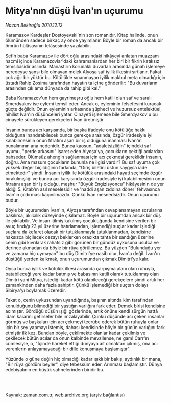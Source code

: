 # Mitya'nın  düşü İvan'ın uçurumu

*Nazan Bekiroğlu 2010.12.12*

<td class="columnist-detail">
<p>Karamazov Kardeşler Dostoyevski'nin son romanıdır. Kitap halinde, onun ölümünden sadece birkaç ay önce yayımlanır. Böyle bir roman da ancak bir ömrün hülâsasının telâşesinde yazılabilir.</p>
<p>
<div id="haberMetinDiv">
<p>Sefih baba Karamazov ile dört oğlu arasındaki hikâyeyi anlatan muazzam hacmi içinde Karamazovlar'daki kahramanlardan her biri bir fikrin katıksız temsilcisidir aslında. Manastırın korunaklı duvarları arasında günah işlemeye neredeyse şansı bile olmayan melek Alyoşa saf iyilik ilkesini sırtlanır. Fakat çok ağır bir yüktür bu. Kötülükle sınanmayan iyilik makbul meta olmadığı için üstadı Rahip Zosima tarafından hayatın ta içine gönderilir: "Bu duvarların arasından çık ama dünyada da rahip gibi kal."
<p>Baba Karamazov'un hem gayrimeşru oğlu hem katili olan saf ve saralı Smerdyakov ise eylemi temsil eder. Ancak o, eyleminin felsefesini kuracak güçte değildir. Onun eyleminin arkasında şüpheci ve huzursuz entelektüel, nihilist İvan'ın düşünceleri yatar. Cinayeti işlemese bile Smerdyakov'u bu cinayete sürükleyen gerekçeleri İvan üretmiştir.
<p> İnsanın bunca acı karşısında, bir başka ifadeyle onu kötülüğe hakkı olduğuna inandırabilecek bunca gerekçe arasında, özgür iradesiyle iyi kalabilmesinin onun fıtratını aşan bir iş olduğuna inanması İvan'ın bunalımının ana nedenidir. Bunca kaosun, "adaletsizliğin" içindeki saf uyumu, "perde arkasını" işaret eden Alyoşa'ya, çocukların çektiği acılardan bahseder. Ölümsüz ahengin sağlanması için acı çekmesi gereklidir insanın, doğru. Ama masum çocukların bununla ne ilgisi vardır? Bu saf uyuma çok yüksek değer biçildiğinin farkında, "Giriş biletini üstün saygıyla iade etmektedir" şimdi. İnsanın iyilik ile kötülük arasındaki hayatî seçimde özgür bırakılmışlığı ve bunca acı karşısında özgür iradesiyle iyi kalabilmesinin onun fıtratını aşan bir iş olduğu, meşhur "Büyük Engizisyoncu" hikâyesinin de yer aldığı 5. Kitab'ın asıl meselesidir ve 'haddi aşan zıddına döner' fehvasınca İvan'ın çıldırması kaçınılmazdır. Çünkü İvan mesnedsizdir. Onun uçurumu budur.
<p>Böyle bir uçurumdan İvan'ın, Alyoşa tarafından cevaplanamayan sorularına bakılırsa, akılcılık düzeyinde çıkılamaz. Böyle bir uçurumdan ancak bir düş ile çıkılabilir. Ve insan itilmiş kakılmış çocukluğunda kendisine verilen bir avuç fındığı 23 yıl üzerine hatırlamadan, işlemediği suçlar kadar işlediği suçlara da kefaret olacak bir tutuklanmayla tutuklanmadan, kendisine haksızca biçilecek cezayı beklerken oracıkta tahta bir sandığın üzerine cenin gibi kıvrılarak rahatsız gibi görünen bir gündüz uykusuna usulca ve derince akmadan da böyle bir rüya görülemez. Bu yüzden "Bulunduğu yer ve zamana hiç uymayan" bu düş Dimitri'ye nasib olur, İvan'a değil. İvan'ın düştüğü yerden kalkmak, onun uçurumundan çıkmak Dimitri'ye kalır.
<p>Oysa bunca iyilik ve kötülük ilkesi arasında çarpışma alanı olan ruhuyla, batabileceği yere kadar batmış ve babasının katili olarak tutuklanmış olan Dimitri yani Mitya, istediği kadar kötü olabileceği gerekçelere şimdi artık her zamankinden daha fazla sahiptir. Çünkü işlemediği bir suçtan dolayı Sibirya'yı boylamak üzeredir.
<p>Fakat o, cenin uykusundan uyandığında, başının altında kim tarafından konulduğunu bilmediği bir yastığın varlığını fark eder. Demek birisi kendisine acımıştır. Gördüğü düşün ışığı gözlerinde, artık önüne kendi sürgün hattâ idam kararını getirseler bile imzalayabilir. Çünkü düşünde acı çeken insanlar görmüş ve başkaları için acı çekmeyi tecrübe ederek bütün ruhuyla onlar için bir şey yapmayı istemiş, dahası kendisinde böyle bir gücün varlığını fark etmiştir ilk kez. Bundan böyle, çekilmekte olanlar kadar çekilmiş ve çekilecek bütün acılar da onun kalbinde mevzilense, ne gam! Carr'ın cümlesiyle, o, "İçinde hareket ettiği dünyaya ait olmaktan çıkmış, ona acı verenlerin anlayamayacağı bir dille konuşmaya başlamıştır".
<p>Yüzünde o güne değin hiç olmadığı kadar ışıklı bir bakış, aydınlık bir mana, "Bir rüya gördüm beyler", diye tebessüm eder. Arınması başlamıştır. Dünya edebiyatının en büyük sahnelerinden biridir bu. </p></p></p></p></p></p></p></div>
</p>


<p><br>
		 </br></p></td>

Kaynak: [zaman.com.tr](http://zaman.com.tr/yazar.do?yazino=1064015), [web.archive.org (arşiv bağlantısı)](http://web.archive.org/web/20110225081926/http://www.zaman.com.tr:80/yazar.do?yazino=1064015)
